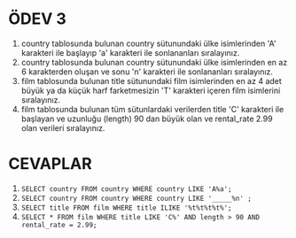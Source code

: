 # ÖDEV 3
1. country tablosunda bulunan country sütunundaki ülke isimlerinden 'A' karakteri ile başlayıp 'a' karakteri ile sonlananları sıralayınız.
2. country tablosunda bulunan country sütunundaki ülke isimlerinden en az 6 karakterden oluşan ve sonu 'n' karakteri ile sonlananları sıralayınız.
3. film tablosunda bulunan title sütunundaki film isimlerinden en az 4 adet büyük ya da küçük harf farketmesizin 'T' karakteri içeren film isimlerini sıralayınız.
4. film tablosunda bulunan tüm sütunlardaki verilerden title 'C' karakteri ile başlayan ve uzunluğu (length) 90 dan büyük olan ve rental_rate 2.99 olan verileri sıralayınız.

# CEVAPLAR
1. ```SELECT country FROM country WHERE country LIKE 'A%a';```
2. ```SELECT country FROM country WHERE country LIKE '_____%n' ;```
3. ```SELECT title FROM film WHERE title ILIKE '%t%t%t%t%';```
4. ```SELECT * FROM film WHERE title LIKE 'C%' AND length > 90 AND rental_rate = 2.99;```